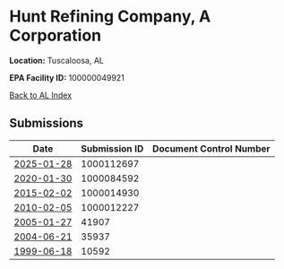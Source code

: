 # Hunt Refining Company, A Corporation

**Location:** Tuscaloosa, AL

**EPA Facility ID:** 100000049921

[Back to AL Index](../../index.md)

## Submissions

| Date | Submission ID | Document Control Number |
|------|--------------|-------------------------|
| [2025-01-28](submissions/1000112697.md) | 1000112697 |  |
| [2020-01-30](submissions/1000084592.md) | 1000084592 |  |
| [2015-02-02](submissions/1000014930.md) | 1000014930 |  |
| [2010-02-05](submissions/1000012227.md) | 1000012227 |  |
| [2005-01-27](submissions/41907.md) | 41907 |  |
| [2004-06-21](submissions/35937.md) | 35937 |  |
| [1999-06-18](submissions/10592.md) | 10592 |  |
